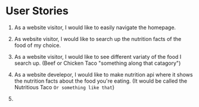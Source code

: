# User Stories

1. As a website visitor, I would like to easily navigate the homepage.

2. As website visitor, I would like to search up the nutrition facts of the food of my choice.

3. As a website visitor, I would like to see different variaty of the food I search up. (Beef or Chicken Taco "something along that catagory")

4. As a website develepor,  I would like to make nutrition api where it shows the nutrition facts about the food you're eating. (It would be called the Nutritious Taco `Or something like that`)

5. 